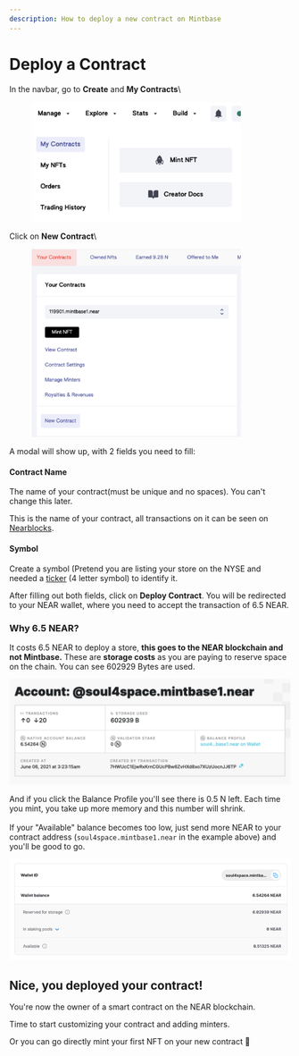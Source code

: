 ```yaml
---
description: How to deploy a new contract on Mintbase
---
```


# Deploy a Contract

In the navbar, go to **Create** and **My Contracts**\


<figure><img src="../../.gitbook/assets/Screenshot 2023-05-16 at 15.45.00.png" alt="" width="375"><figcaption></figcaption></figure>

Click on **New Contract**\


<figure><img src="../../.gitbook/assets/Screenshot 2023-05-16 at 15.45.15.png" alt="" width="375"><figcaption></figcaption></figure>

A modal will show up, with 2 fields you need to fill:

#### Contract Name

The name of your contract(must be unique and no spaces). You can't change this later.

This is the name of your contract, all transactions on it can be seen on [Nearblocks](https://nearblocks.io/).

#### Symbol

Create a symbol (Pretend you are listing your store on the NYSE and needed a [ticker](https://en.wikipedia.org/wiki/Ticker\_symbol) (4 letter symbol) to identify it.



After filling out both fields, click on **Deploy Contract**. You will be redirected to your NEAR wallet, where you need to accept the transaction of 6.5 NEAR.

### Why 6.5 NEAR?

It costs 6.5 NEAR to deploy a store, **this goes to the NEAR blockchain and not Mintbase.** These are **storage costs** as you are paying to reserve space on the chain. You can see 602929 Bytes are used.

![](<../../.gitbook/assets/Screen Shot 2021-06-07 at 4.13.47 PM.png>)

And if you click the Balance Profile you'll see there is 0.5 N left. Each time you mint, you take up more memory and this number will shrink. \
\
If your "Available" balance becomes too low,  just send more NEAR to your contract address (`soul4space.mintbase1.near` in the example above) and you'll be good to go.

![](<../../.gitbook/assets/Screen Shot 2021-06-07 at 4.14.41 PM.png>)

## Nice, you deployed your contract!

You're now the owner of a smart contract on the NEAR blockchain.

Time to start customizing your contract and adding minters.

Or you can go directly mint your first NFT on your new contract :rocket:

